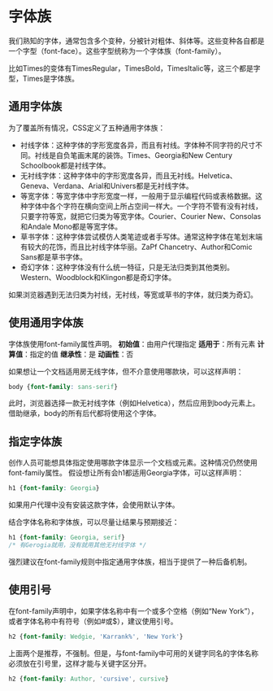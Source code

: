 # 字体族

我们熟知的字体，通常包含多个变种，分被针对粗体、斜体等。这些变种各自都是一个字型（font-face）。这些字型统称为一个字体族（font-family）。

比如Times的变体有TimesRegular，TimesBold，TimesItalic等，这三个都是字型，Times是字体族。

## 通用字体族

为了覆盖所有情况，CSS定义了五种通用字体族：

* 衬线字体：这种字体的字形宽度各异，而且有衬线。字体种不同字符的尺寸不同。衬线是自负笔画末尾的装饰。Times、Georgia和New Century Schoolbook都是衬线字体。
* 无衬线字体：这种字体中的字形宽度各异，而且无衬线。Helvetica、Geneva、Verdana、Arial和Univers都是无衬线字体。
* 等宽字体：等宽字体中字形宽度一样，一般用于显示编程代码或表格数据。这种字体中各个字符在横向空间上所占空间一样大。一个字符不管有没有衬线，只要字符等宽，就把它归类为等宽字体。Courier、Courier New、Consolas和Andale Mono都是等宽字体。
* 草书字体：这种字体尝试模仿人类笔迹或者手写体。通常这种字体在笔划末端有较大的花饰，而且比衬线字体华丽。ZaPf Chancetry、Author和Comic Sans都是草书字体。
* 奇幻字体：这种字体没有什么统一特征，只是无法归类到其他类别。Western、Woodblock和Klingon都是奇幻字体。

如果浏览器遇到无法归类为衬线，无衬线，等宽或草书的字体，就归类为奇幻。

## 使用通用字体族

字体族使用font-family属性声明。
**初始值**：由用户代理指定
**适用于**：所有元素
**计算值**：指定的值
**继承性**：是
**动画性**：否

如果想让一个文档适用房无线字体，但不介意使用哪款块，可以这样声明：

```CSS
body {font-family: sans-serif}
```

此时，浏览器选择一款无衬线字体（例如Helvetica），然后应用到body元素上。借助继承，body的所有后代都将使用这个字体。

## 指定字体族

创作人员可能想具体指定使用哪款字体显示一个文档或元素。这种情况仍然使用font-family属性。
假设想让所有会h1都适用Georgia字体，可以这样声明：

```CSS
h1 {font-family: Georgia}
```

如果用户代理中没有安装这款字体，会使用默认字体。

结合字体名称和字体族，可以尽量让结果与预期接近：

```CSS
h1 {font-family: Georgia, serif}
/* 有Gerogia就用，没有就用其他无衬线字体 */
```

强烈建议在font-family规则中指定通用字体族，相当于提供了一种后备机制。

## 使用引号

在font-family声明中，如果字体名称中有一个或多个空格（例如“New York”），或者字体名称中有符号（例如#或$），建议使用引号。

```CSS
h2 {font-family: Wedgie, 'Karrank%', 'New York'}
```

上面两个是推荐，不强制。但是，与font-family中可用的关键字同名的字体名称必须放在引号里，这样才能与关键字区分开。

```CSS
h2 {font-family: Author, 'cursive', cursive}
```
